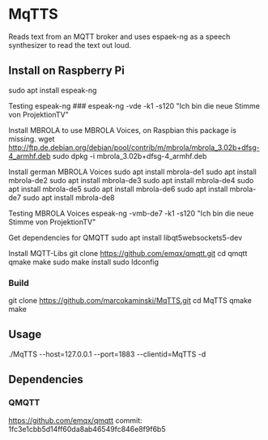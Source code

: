 # MqTTS

Reads text from an MQTT broker and uses espaek-ng as a speech synthesizer to read the text out loud.

## Install on Raspberry Pi ##
 sudo apt install espeak-ng

Testing espeak-ng ###
 espeak-ng -vde -k1 -s120 "Ich bin die neue Stimme von ProjektionTV"

Install MBROLA to use MBROLA Voices, on Raspbian this package is missing.
 wget http://ftp.de.debian.org/debian/pool/contrib/m/mbrola/mbrola_3.02b+dfsg-4_armhf.deb
 sudo dpkg -i mbrola_3.02b+dfsg-4_armhf.deb

Install german MBROLA Voices
 sudo apt install mbrola-de1
 sudo apt install mbrola-de2
 sudo apt install mbrola-de3
 sudo apt install mbrola-de4
 sudo apt install mbrola-de5
 sudo apt install mbrola-de6
 sudo apt install mbrola-de7
 sudo apt install mbrola-de8

Testing MBROLA Voices
 espeak-ng -vmb-de7 -k1 -s120 "Ich bin die neue Stimme von ProjektionTV"

Get dependencies for QMQTT
 sudo apt install libqt5websockets5-dev

Install MQTT-Libs
 git clone https://github.com/emqx/qmqtt.git
 cd qmqtt
 qmake
 make
 sudo make install
 sudo ldconfig

### Build ###
 git clone https://github.com/marcokaminski/MqTTS.git
 cd MqTTS
 qmake
 make

## Usage ##
./MqTTS --host=127.0.0.1 --port=1883 --clientid=MqTTS -d

## Dependencies ##

### QMQTT ###
https://github.com/emqx/qmqtt
commit: 1fc3e1cbb5d14ff60da8ab46549fc846e8f9f6b5
